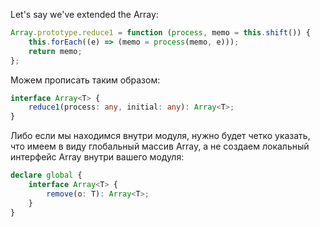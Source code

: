 Let's say we've extended the Array:

```ts
Array.prototype.reduce1 = function (process, memo = this.shift()) {
	this.forEach((e) => (memo = process(memo, e)));
	return memo;
};

```
Можем прописать таким образом:
```ts
interface Array<T> {
	reduce1(process: any, initial: any): Array<T>;
}
```

Либо если мы находимся внутри модуля, нужно будет четко указать, что имеем в виду глобальный массив Array, а не создаем локальный интерфейс Array внутри вашего модуля:

```ts
declare global {
    interface Array<T> {
        remove(o: T): Array<T>;
    }
}
```